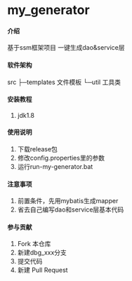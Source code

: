 # my_generator

#### 介绍
基于ssm框架项目
一键生成dao&service层

#### 软件架构
src
 ├─templates	文件模板
 └─util			工具类


#### 安装教程

1.  jdk1.8

#### 使用说明

1.  下载release包
2.  修改config.properties里的参数
3.  运行run-my-generator.bat

#### 注意事项
1.	前置条件，先用mybatis生成mapper
2.	省去自己编写dao和service层基本代码

#### 参与贡献

1.  Fork 本仓库
2.  新建dbg_xxx分支
3.  提交代码
4.  新建 Pull Request
